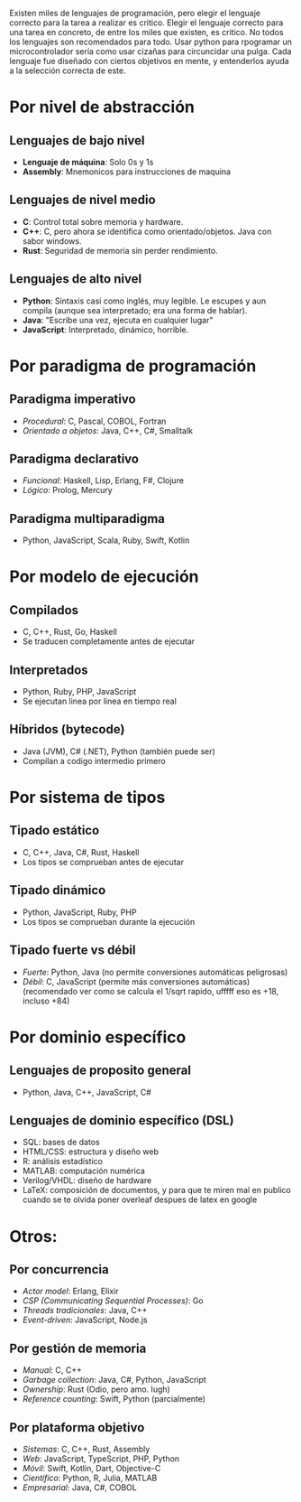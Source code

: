 

Existen miles de lenguajes de programación, pero elegir el lenguaje correcto para la tarea a realizar es critico.
Elegir el lenguaje correcto para una tarea en concreto, de entre los miles que existen, es critico. No todos los lenguajes son recomendados para todo. Usar python para rpogramar un microcontrolador sería como usar cizañas para circuncidar una pulga. Cada lenguaje fue diseñado con ciertos objetivos en mente, y entenderlos ayuda a la selección correcta de este.

# Por nivel de abstracción

## **Lenguajes de bajo nivel**
- **Lenguaje de máquina**: Solo 0s y 1s
- **Assembly**: Mnemonicos para instrucciones de maquina

## **Lenguajes de nivel medio**  
- **C**: Control total sobre memoria y hardware.
- **C++**: C, pero ahora se identifica como orientado/objetos. Java con sabor windows.
- **Rust**: Seguridad de memoria sin perder rendimiento.

## **Lenguajes de alto nivel**
- **Python**: Sintaxis casi como inglés, muy legible. Le escupes y aun compila (aunque sea interpretado; era una forma de hablar).
- **Java**: "Escribe una vez, ejecuta en cualquier lugar"
- **JavaScript**: Interpretado, dinámico, horrible.

# Por paradigma de programación

## **Paradigma imperativo**
- *Procedural*: C, Pascal, COBOL, Fortran
- *Orientado a objetos*: Java, C++, C#, Smalltalk

## **Paradigma declarativo**
- *Funcional*: Haskell, Lisp, Erlang, F#, Clojure
- *Lógico*: Prolog, Mercury

## **Paradigma multiparadigma**
- Python, JavaScript, Scala, Ruby, Swift, Kotlin

# Por modelo de ejecución

## **Compilados**
- C, C++, Rust, Go, Haskell
- Se traducen completamente antes de ejecutar

## **Interpretados**  
- Python, Ruby, PHP, JavaScript
- Se ejecutan linea por linea en tiempo real

## **Híbridos (bytecode)**
- Java (JVM), C# (.NET), Python (también puede ser)
- Compilan a codigo intermedio primero

# Por sistema de tipos

## **Tipado estático**
- C, C++, Java, C#, Rust, Haskell
- Los tipos se comprueban antes de ejecutar

## **Tipado dinámico**
- Python, JavaScript, Ruby, PHP
- Los tipos se comprueban durante la ejecución

## **Tipado fuerte vs débil**
- *Fuerte*: Python, Java (no permite conversiones automáticas peligrosas)
- *Débil*: C, JavaScript (permite más conversiones automáticas) (recomendado ver como se calcula el 1/sqrt rapido, ufffff eso es +18, incluso +84)

# Por dominio específico

## **Lenguajes de proposito general**
- Python, Java, C++, JavaScript, C#

## **Lenguajes de dominio específico (DSL)**
- SQL: bases de datos
- HTML/CSS: estructura y diseño web  
- R: análisis estadístico
- MATLAB: computación numérica
- Verilog/VHDL: diseño de hardware
- LaTeX: composición de documentos, y para que te miren mal en publico cuando se te olvida poner overleaf despues de latex en google

# Otros:

## **Por concurrencia**
- *Actor model*: Erlang, Elixir
- *CSP (Communicating Sequential Processes)*: Go
- *Threads tradicionales*: Java, C++
- *Event-driven*: JavaScript, Node.js

## **Por gestión de memoria**
- *Manual*: C, C++
- *Garbage collection*: Java, C#, Python, JavaScript
- *Ownership*: Rust (Odio, pero amo. Iugh)
- *Reference counting*: Swift, Python (parcialmente)

## **Por plataforma objetivo**
- *Sistemas*: C, C++, Rust, Assembly
- *Web*: JavaScript, TypeScript, PHP, Python
- *Móvil*: Swift, Kotlin, Dart, Objective-C
- *Científico*: Python, R, Julia, MATLAB
- *Empresarial*: Java, C#, COBOL
